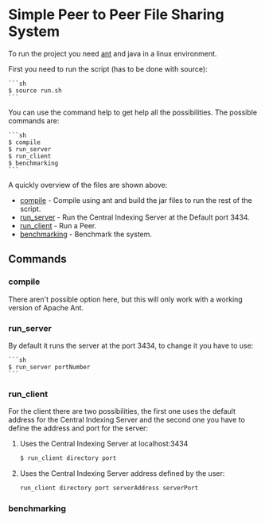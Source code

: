 # Simple Peer to Peer File Sharing System

To run the project you need [ant](https://ant.apache.org/) and java in a linux environment.

First you need to run the script (has to be done with source):

    ```sh
    $ source run.sh
    ```

You can use the command help to get help all the possibilities. The possible commands are:

    ```sh
    $ compile
    $ run_server
    $ run_client
    $ benchmarking
    ```

A quickly overview of the files are shown above:

* [compile](https://github.com/gmendonca/simple-p2p-file-sharing#compile) - Compile using ant and build the jar files to run the rest of the script.
* [run_server](https://github.com/gmendonca/simple-p2p-file-sharing#run_server) - Run the Central Indexing Server at the Default port 3434.
* [run_client](https://github.com/gmendonca/simple-p2p-file-sharing#run_client) - Run a Peer.
* [benchmarking](https://github.com/gmendonca/simple-p2p-file-sharing#benchmarking) - Benchmark the system.


## Commands

### compile

There aren't possible option here, but this will only work with a working version of Apache Ant.

### run_server

By default it runs the server at the port 3434, to change it you have to use:

    ```sh
    $ run_server portNumber
    ```
### run_client

For the client there are two possibilities, the first one uses the default address for the Central Indexing Server and the second one you have to define the address and port for the server:

1. Uses the Central Indexing Server at localhost:3434
    ```sh
    $ run_client directory port
    ```

2. Uses the Central Indexing Server address defined by the user:
    ```sh
    run_client directory port serverAddress serverPort
    ```

### benchmarking

